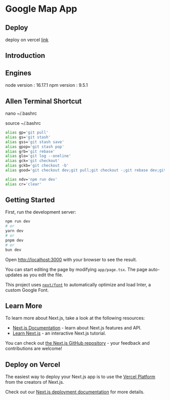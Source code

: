 # Google Map App

## Deploy

deploy on vercel [link](https://google-map-app-lilac.vercel.app/)

## Introduction

## Engines

node version : 16.17.1
npm version : 9.5.1

## Allen Terminal Shortcut

nano ~/.bashrc

source ~/.bashrc

```bash
alias gp='git pull'
alias gs='git stash'
alias gss='git stash save'
alias gpop='git stash pop'
alias grb='git rebase'
alias glo='git log --oneline'
alias gck='git checkout'
alias gckb='git checkout -b'
alias good='git checkout dev;git pull;git checkout -;git rebase dev;git push'

alias ndv='npm run dev'
alias cr='clear'
```

## Getting Started

First, run the development server:

```bash
npm run dev
# or
yarn dev
# or
pnpm dev
# or
bun dev
```

Open [http://localhost:3000](http://localhost:3000) with your browser to see the result.

You can start editing the page by modifying `app/page.tsx`. The page auto-updates as you edit the file.

This project uses [`next/font`](https://nextjs.org/docs/basic-features/font-optimization) to automatically optimize and load Inter, a custom Google Font.

## Learn More

To learn more about Next.js, take a look at the following resources:

- [Next.js Documentation](https://nextjs.org/docs) - learn about Next.js features and API.
- [Learn Next.js](https://nextjs.org/learn) - an interactive Next.js tutorial.

You can check out [the Next.js GitHub repository](https://github.com/vercel/next.js/) - your feedback and contributions are welcome!

## Deploy on Vercel

The easiest way to deploy your Next.js app is to use the [Vercel Platform](https://vercel.com/new?utm_medium=default-template&filter=next.js&utm_source=create-next-app&utm_campaign=create-next-app-readme) from the creators of Next.js.

Check out our [Next.js deployment documentation](https://nextjs.org/docs/deployment) for more details.
